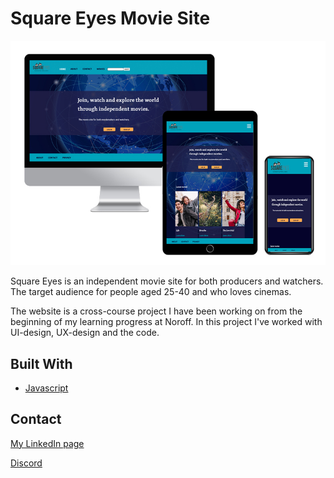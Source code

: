 # Square Eyes Movie Site

![image](images/readme-image/square-eyes.jpg)

Square Eyes is an independent movie site for both producers and watchers. 
The target audience for people aged 25-40 and who loves cinemas. 

The website is a cross-course project I have been working on from the beginning of my learning progress at Noroff. 
In this project I've worked with UI-design, UX-design and the code. 

## Built With

- [Javascript](https://www.javascript.com/)

## Contact

[My LinkedIn page](https://www.linkedin.com/in/maleneivyolsen/)

[Discord](https://www.discordapp.com/users/2217)
